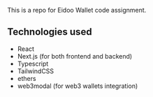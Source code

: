 This is a repo for Eidoo Wallet code assignment.

## Technologies used
- React
- Next.js (for both frontend and backend)
- Typescript
- TailwindCSS
- ethers
- web3modal (for web3 wallets integration)
